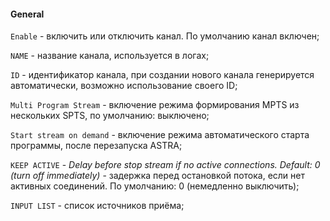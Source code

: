 #### General

`Enable` - включить или отключить канал. По умолчанию канал включен;

`NAME` - название канала, используется в логах;

`ID` - идентификатор канала, при создании нового канала генерируется автоматически, возможно использование своего ID;

`Multi Program Stream` - включение режима формирования MPTS из нескольких SPTS, по умолчанию: выключено;

`Start stream on demand` - включение режима автоматического старта программы, после перезапуска ASTRA;

`KEEP ACTIVE` - *Delay before stop stream if no active connections. Default: 0 (turn off immediately)* - задержка перед остановкой потока, если нет активных соединений. По умолчанию: 0 (немедленно выключить);

`INPUT LIST` - список источников приёма;
